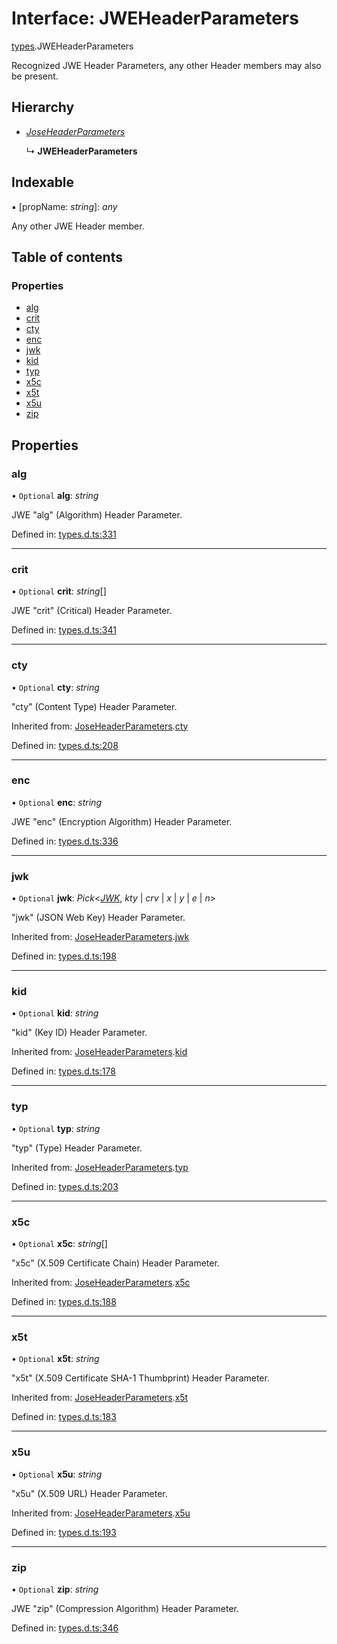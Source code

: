 # Interface: JWEHeaderParameters

[types](../modules/types.md).JWEHeaderParameters

Recognized JWE Header Parameters, any other Header members
may also be present.

## Hierarchy

* [*JoseHeaderParameters*](types.joseheaderparameters.md)

  ↳ **JWEHeaderParameters**

## Indexable

▪ [propName: *string*]: *any*

Any other JWE Header member.

## Table of contents

### Properties

- [alg](types.jweheaderparameters.md#alg)
- [crit](types.jweheaderparameters.md#crit)
- [cty](types.jweheaderparameters.md#cty)
- [enc](types.jweheaderparameters.md#enc)
- [jwk](types.jweheaderparameters.md#jwk)
- [kid](types.jweheaderparameters.md#kid)
- [typ](types.jweheaderparameters.md#typ)
- [x5c](types.jweheaderparameters.md#x5c)
- [x5t](types.jweheaderparameters.md#x5t)
- [x5u](types.jweheaderparameters.md#x5u)
- [zip](types.jweheaderparameters.md#zip)

## Properties

### alg

• `Optional` **alg**: *string*

JWE "alg" (Algorithm) Header Parameter.

Defined in: [types.d.ts:331](https://github.com/panva/jose/blob/v3.11.1/src/types.d.ts#L331)

___

### crit

• `Optional` **crit**: *string*[]

JWE "crit" (Critical) Header Parameter.

Defined in: [types.d.ts:341](https://github.com/panva/jose/blob/v3.11.1/src/types.d.ts#L341)

___

### cty

• `Optional` **cty**: *string*

"cty" (Content Type) Header Parameter.

Inherited from: [JoseHeaderParameters](types.joseheaderparameters.md).[cty](types.joseheaderparameters.md#cty)

Defined in: [types.d.ts:208](https://github.com/panva/jose/blob/v3.11.1/src/types.d.ts#L208)

___

### enc

• `Optional` **enc**: *string*

JWE "enc" (Encryption Algorithm) Header Parameter.

Defined in: [types.d.ts:336](https://github.com/panva/jose/blob/v3.11.1/src/types.d.ts#L336)

___

### jwk

• `Optional` **jwk**: *Pick*<[*JWK*](types.jwk.md), *kty* \| *crv* \| *x* \| *y* \| *e* \| *n*\>

"jwk" (JSON Web Key) Header Parameter.

Inherited from: [JoseHeaderParameters](types.joseheaderparameters.md).[jwk](types.joseheaderparameters.md#jwk)

Defined in: [types.d.ts:198](https://github.com/panva/jose/blob/v3.11.1/src/types.d.ts#L198)

___

### kid

• `Optional` **kid**: *string*

"kid" (Key ID) Header Parameter.

Inherited from: [JoseHeaderParameters](types.joseheaderparameters.md).[kid](types.joseheaderparameters.md#kid)

Defined in: [types.d.ts:178](https://github.com/panva/jose/blob/v3.11.1/src/types.d.ts#L178)

___

### typ

• `Optional` **typ**: *string*

"typ" (Type) Header Parameter.

Inherited from: [JoseHeaderParameters](types.joseheaderparameters.md).[typ](types.joseheaderparameters.md#typ)

Defined in: [types.d.ts:203](https://github.com/panva/jose/blob/v3.11.1/src/types.d.ts#L203)

___

### x5c

• `Optional` **x5c**: *string*[]

"x5c" (X.509 Certificate Chain) Header Parameter.

Inherited from: [JoseHeaderParameters](types.joseheaderparameters.md).[x5c](types.joseheaderparameters.md#x5c)

Defined in: [types.d.ts:188](https://github.com/panva/jose/blob/v3.11.1/src/types.d.ts#L188)

___

### x5t

• `Optional` **x5t**: *string*

"x5t" (X.509 Certificate SHA-1 Thumbprint) Header Parameter.

Inherited from: [JoseHeaderParameters](types.joseheaderparameters.md).[x5t](types.joseheaderparameters.md#x5t)

Defined in: [types.d.ts:183](https://github.com/panva/jose/blob/v3.11.1/src/types.d.ts#L183)

___

### x5u

• `Optional` **x5u**: *string*

"x5u" (X.509 URL) Header Parameter.

Inherited from: [JoseHeaderParameters](types.joseheaderparameters.md).[x5u](types.joseheaderparameters.md#x5u)

Defined in: [types.d.ts:193](https://github.com/panva/jose/blob/v3.11.1/src/types.d.ts#L193)

___

### zip

• `Optional` **zip**: *string*

JWE "zip" (Compression Algorithm) Header Parameter.

Defined in: [types.d.ts:346](https://github.com/panva/jose/blob/v3.11.1/src/types.d.ts#L346)
